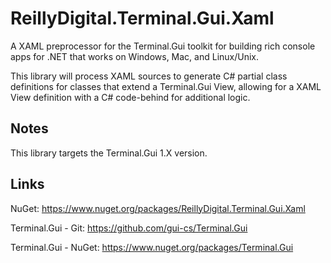# ReillyDigital.Terminal.Gui.Xaml

A XAML preprocessor for the Terminal.Gui toolkit for building rich console apps for .NET that works on Windows, Mac, and Linux/Unix.

This library will process XAML sources to generate C# partial class definitions for classes that extend a Terminal.Gui View, allowing for a XAML View definition with a C# code-behind for additional logic.

## Notes

This library targets the Terminal.Gui 1.X version.

## Links

NuGet:
https://www.nuget.org/packages/ReillyDigital.Terminal.Gui.Xaml

Terminal.Gui - Git:
https://github.com/gui-cs/Terminal.Gui

Terminal.Gui - NuGet:
https://www.nuget.org/packages/Terminal.Gui
